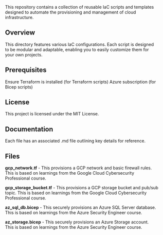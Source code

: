 This repository contains a collection of reusable IaC scripts and templates designed to automate the provisioning and management of cloud infrastructure.

## Overview
This directory features various IaC configurations. Each script is designed to be modular and adaptable, enabling you to easily customize them for your own projects.

## Prerequisites
Ensure Terraform is installed (for Terraform scripts)
Azure subscription (for Bicep scripts)

## License
This project is licensed under the MIT License.

## Documentation
Each file has an associated .md file outlining key details for reference. 

## Files
**gcp_network.tf** - This provisions a GCP network and basic firewall rules. This is based on learnings from the Google Cloud Cybersecurity Professional course.

**gcp_storage_bucket.tf** - This provisions a GCP storage bucket and pub/sub topic. This is based on learnings from the Google Cloud Cybersecurity Professional course.

**az_sql_db.bicep** - This securely provisions an Azure SQL Server database. This is based on learnings from the Azure Security Engineer course.

**az_storage.bicep** - This securely provisions an Azure Storage account. This is based on learnings from the Azure Security Engineer course.
